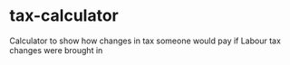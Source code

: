 # tax-calculator
Calculator to show how changes in tax someone would pay if Labour tax changes were brought in
